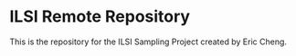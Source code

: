 # ILSI Remote Repository
This is the repository for the ILSI Sampling Project created by Eric Cheng.
